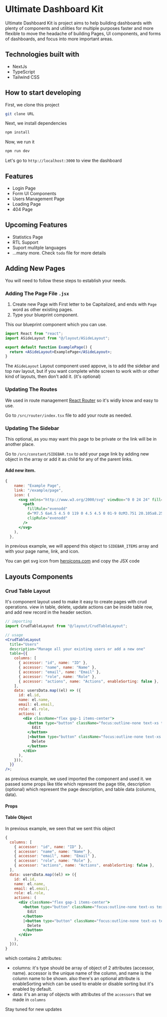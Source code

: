 # Ultimate Dashboard Kit

Ultimate Dashboard Kit is project aims to help building dashboards with plenty of components and utilities for multiple purposes faster and more flexible to move the headache of building Pages, UI components, and forms of dashboards, and focus into more important areas.

## Technologies built with

- NextJs
- TypeScript
- Tailwind CSS

## How to start developing

First, we clone this project

```bash
git clone URL
```

Next, we install dependencies

```bash
npm install
```

Now, we run it

```bash
npm run dev
```

Let's go to `http://localhost:3000` to view the dashboard

## Features

- Login Page
- Form UI Components
- Users Management Page
- Loading Page
- 404 Page

## Upcoming Features

- Statistics Page
- RTL Support
- Suport mulitple languages
- ...many more. Check `todo` file for more details

## Adding New Pages

You will need to follow these steps to establish your needs.

### Adding The Page File `.jsx`

1. Create new Page with First letter to be Capitalized, and ends with `Page` word as other existing pages.
1. Type your blueprint component.

This our blueprint component which you can use.

```jsx
import React from "react";
import ASideLayout from "@/layout/ASideLayout";

export default function ExamplePage() {
  return <ASideLayout>ExamplePage</ASideLayout>;
}
```

The `ASideLayout` Layout component used appove, is to add the sidebar and top nav layout, but if you want complete white screen to work with or other kind of layouts, then don't add it. (it's optional)

### Updating The Routes

We used in route management [React Router](https://reactrouter.com/en/main) so it's widly know and easy to use.

Go to `/src/router/index.tsx` file to add your route as needed.

### Updating The Sidebar

This optional, as you may want this page to be private or the link will be in another place.

Go to `/src/constant/SIDEBAR.tsx` to add your page link by adding new object in the array or add it as child for any of the parent links.

#### Add new item.

```jsx
{
    name: "Example Page",
    link: "/example/page",
    icon: (
      <svg xmlns="http://www.w3.org/2000/svg" viewBox="0 0 24 24" fill="currentColor">
        <path
          fillRule="evenodd"
          d="M7.5 6a4.5 4.5 0 119 0 4.5 4.5 0 01-9 0zM3.751 20.105a8.25 8.25 0 0116.498 0 .75.75 0 01-.437.695A18.683 18.683 0 0112 22.5c-2.786 0-5.433-.608-7.812-1.7a.75.75 0 01-.437-.695z"
          clipRule="evenodd"
        />
      </svg>
    ),
  },
```

in previous example, we will append this object to `SIDEBAR_ITEMS` array and with your page name, link, and icon.

You can get svg icon from [heroicons.com](https://heroicons.com) and copy the JSX code

## Layouts Components

### Crud Table Layout

It's component layout used to make it easy to create pages with crud operations. view in table, delete, update actions can be inside table row, and add new record in the header section.

```jsx
// importing
import CrudTableLayout from "@/layout/CrudTableLayout";

// usage
<CrudTableLayout
  title="Users"
  description="Manage all your existing users or add a new one"
  table={{
    columns: [
      { accessor: "id", name: "ID" },
      { accessor: "name", name: "Name" },
      { accessor: "email", name: "Email" },
      { accessor: "role", name: "Role" },
      { accessor: "actions", name: "Actions", enableSorting: false },
    ],
    data: usersData.map((el) => ({
      id: el.id,
      name: el.name,
      email: el.email,
      role: el.role,
      actions: (
        <div className="flex gap-1 items-center">
          <button type="button" className="focus:outline-none text-xs text-blue-600 font-medium hover:underline">
            Edit
          </button>
          |<button type="button" className="focus:outline-none text-xs text-red-600 font-medium hover:underline">
            Delete
          </button>
        </div>
      ),
    })),
  }}
/>;
```

as previous example, we used imported the component and used it. we passed some props like title which represent the page title, description (optional) which represent the page description, and table data (columns, data).

#### Props

#### Table Object

In previous example, we seen that we sent this object

```jsx
{
  columns: [
    { accessor: "id", name: "ID" },
    { accessor: "name", name: "Name" },
    { accessor: "email", name: "Email" },
    { accessor: "role", name: "Role" },
    { accessor: "actions", name: "Actions", enableSorting: false },
  ],
  data: usersData.map((el) => ({
    id: el.id,
    name: el.name,
    email: el.email,
    role: el.role,
    actions: (
      <div className="flex gap-1 items-center">
        <button type="button" className="focus:outline-none text-xs text-blue-600 font-medium hover:underline">
          Edit
        </button>
        |<button type="button" className="focus:outline-none text-xs text-red-600 font-medium hover:underline">
          Delete
        </button>
      </div>
    ),
  })),
}
```

which contains 2 attributes:

- columns: it's type should be array of object of 2 attributes (accessor, name). accessor is the unique name of the column, and name is the column name to be shown. also there's an optional attribute is enableSorting which can be used to enable or disable sorting but it's enabled by default.
- data: it's an array of objects with attributes of the `accessors` that we made in `columns`

Stay tuned for new updates
